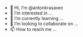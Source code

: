 - 👋 Hi, I’m @antonkrasavec
- 👀 I’m interested in ...
- 🌱 I’m currently learning ...
- 💞️ I’m looking to collaborate on ...
- 📫 How to reach me ...

<!---
antonkrasavec/antonkrasavec is a ✨ special ✨ repository because its `README.md` (this file) appears on your GitHub profile.
You can click the Preview link to take a look at your changes.
--->

